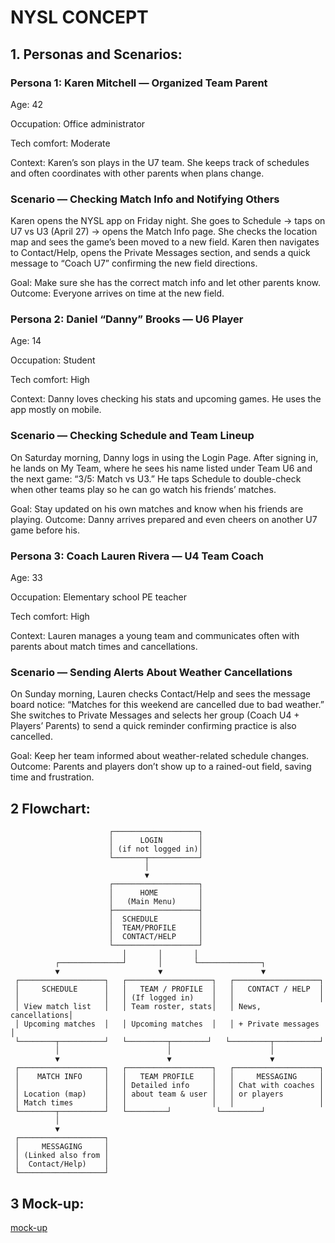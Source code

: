 # NYSL CONCEPT

## 1. Personas and Scenarios:

### Persona 1: Karen Mitchell — Organized Team Parent

Age: 42

Occupation: Office administrator

Tech comfort: Moderate

Context: Karen’s son plays in the U7 team. She keeps track of schedules and often coordinates with other parents when plans change.

### Scenario — Checking Match Info and Notifying Others

Karen opens the NYSL app on Friday night.
She goes to Schedule → taps on U7 vs U3 (April 27) → opens the Match Info page.
She checks the location map and sees the game’s been moved to a new field.
Karen then navigates to Contact/Help, opens the Private Messages section, and sends a quick message to “Coach U7” confirming the new field directions.

Goal: Make sure she has the correct match info and let other parents know.
Outcome: Everyone arrives on time at the new field.

### Persona 2: Daniel “Danny” Brooks — U6 Player

Age: 14

Occupation: Student

Tech comfort: High

Context: Danny loves checking his stats and upcoming games. He uses the app mostly on mobile.

### Scenario — Checking Schedule and Team Lineup

On Saturday morning, Danny logs in using the Login Page.
After signing in, he lands on My Team, where he sees his name listed under Team U6 and the next game: “3/5: Match vs U3.”
He taps Schedule to double-check when other teams play so he can go watch his friends’ matches.

Goal: Stay updated on his own matches and know when his friends are playing.
Outcome: Danny arrives prepared and even cheers on another U7 game before his.

### Persona 3: Coach Lauren Rivera — U4 Team Coach

Age: 33

Occupation: Elementary school PE teacher

Tech comfort: High

Context: Lauren manages a young team and communicates often with parents about match times and cancellations.

### Scenario — Sending Alerts About Weather Cancellations

On Sunday morning, Lauren checks Contact/Help and sees the message board notice:
“Matches for this weekend are cancelled due to bad weather.”
She switches to Private Messages and selects her group (Coach U4 + Players’ Parents) to send a quick reminder confirming practice is also cancelled.

Goal: Keep her team informed about weather-related schedule changes.
Outcome: Parents and players don’t show up to a rained-out field, saving time and frustration.

## 2 Flowchart:

```
                      ┌───────────────────┐
                      │      LOGIN        │
                      │ (if not logged in)│
                      └───────┬───────────┘
                              │
                              ▼
                      ┌───────────────────┐
                      │      HOME         │
                      │   (Main Menu)     │
                      ├───────────────────┤
                      │  SCHEDULE         │
                      │  TEAM/PROFILE     │
                      │  CONTACT/HELP     │
                      └───────────────────┘
                         │       │       │
          ┌──────────────┘       │       └──────────────┐
          ▼                      ▼                      ▼
 ┌───────────────────┐   ┌───────────────────┐   ┌───────────────────┐
 │     SCHEDULE      │   │   TEAM / PROFILE  │   │   CONTACT / HELP  │
 │                   │   │ (If logged in)    │   │                   │
 │ View match list   │   │ Team roster, stats│   │ News, cancellations│
 │ Upcoming matches  │   │ Upcoming matches  │   │ + Private messages │
 └────────┬──────────┘   └─────────┬────────┘   └─────────┬──────────┘
          │                        │                      │
          ▼                        ▼                      ▼
 ┌───────────────────┐   ┌───────────────────┐   ┌───────────────────┐
 │    MATCH INFO     │   │   TEAM PROFILE    │   │     MESSAGING     │
 │                   │   │ Detailed info     │   │ Chat with coaches │
 │ Location (map)    │   │ about team & user │   │ or players        │
 │ Match times       │   │                   │   │                   │
 └────────┬──────────┘   └─────────┘          └─────────┘
          │
          ▼
 ┌───────────────────┐
 │     MESSAGING     │
 │ (Linked also from │
 │  Contact/Help)    │
 └───────────────────┘

```

## 3 Mock-up:

[mock-up](./mock-up.png)

